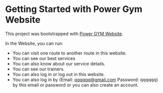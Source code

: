 # Getting Started with Power Gym Website

This project was bootstrapped with [Power GYM Website](https://gym-website-bf315.web.app/?fbclid=IwAR0L2sz63QcEV7sNCPS1n6Hz9qCdd6ukr2uSwD46_xt7tBIO8FhWhAb5-nk).

In the Website, you can run:

- You can visit one route to another route in this website.
- You can see our best services
- You can also know about our service details.
- You can see our trainers.
- You can also log in or log out in this website.
- You can also log in by (Email: qqqqqq@gmail.com Password: qqqqqq) by this email or password or you can also create an account.
